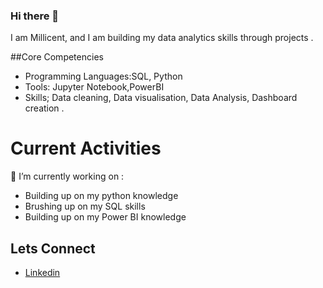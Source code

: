 ### Hi there 👋

I am Millicent, and I am building my data analytics skills through projects .

##Core Competencies
- Programming Languages:SQL, Python
- Tools: Jupyter Notebook,PowerBI
- Skills; Data cleaning, Data visualisation, Data Analysis, Dashboard creation .

# Current Activities
🔭 I’m currently working on :
- Building up on my python knowledge
- Brushing up on my SQL skills 
- Building up on my Power BI knowledge


## Lets Connect
- [Linkedin](https://www.linkedin.com/in/millicentabban/)

<!--
**MillicentAbban/MillicentAbban** is a ✨ _special_ ✨ repository because its `README.md` (this file) appears on your GitHub profile.

Here are some ideas to get you started:

- 🔭 I’m currently working on ...
- 🌱 I’m currently learning ...
- 👯 I’m looking to collaborate on ...
- 🤔 I’m looking for help with ...
- 💬 Ask me about ...
- 📫 How to reach me: ...
- 😄 Pronouns: ...
- ⚡ Fun fact: ...
-->
